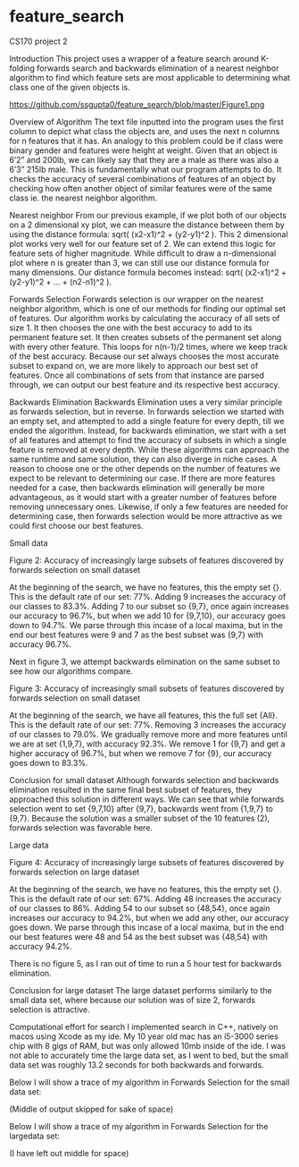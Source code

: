 # feature_search
CS170 project 2


Introduction
This project uses a wrapper of a feature search around K-folding forwards search and backwards elimination of a nearest neighbor algorithm to find which feature sets are most applicable to determining what class one of the given objects is.



https://github.com/ssgupta0/feature_search/blob/master/Figure1.png

Overview of Algorithm
The text file inputted into the program uses the first column to depict what class the objects are, and uses the next n columns for n features that it has. An analogy to this problem could be if class were binary gender and features were height at weight. Given that an object is 6’2” and 200lb, we can likely say that they are a male as there was also a 6’3” 215lb male. This is fundamentally what our program attempts to do. It checks the accuracy of several combinations of features of an object by checking how often another object of similar features were of the same class ie. the nearest neighbor algorithm.

Nearest neighbor
From our previous example, if we plot both of our objects on a 2 dimensional xy plot, we can measure the distance between them by using the distance formula: sqrt( (x2-x1)^2 + (y2-y1)^2 ).
This 2 dimensional plot works very well for our feature set of 2. We can extend this logic for feature sets of higher magnitude. While difficult to draw a n-dimensional plot where n is greater than 3, we can still use our distance formula for many dimensions. Our distance formula becomes instead: sqrt( (x2-x1)^2 + (y2-y1)^2 + … + (n2-n1)^2 ).

Forwards Selection
Forwards selection is our wrapper on the nearest neighbor algorithm, which is one of our methods for finding our optimal set of features. Our algorithm works by calculating the accuracy of all sets of size 1. It then chooses the one with the best accuracy to add to its permanent feature set. It then creates subsets of the permanent set along with every other feature. This loops for n(n-1)/2 times, where we keep track of the best accuracy. Because our set always chooses the most accurate subset to expand on, we are more likely to approach our best set of features. Once all combinations of sets from that instance are parsed through, we can output our best feature and its respective best accuracy. 

Backwards Elimination
Backwards Elimination uses a very similar principle as forwards selection, but in reverse. In forwards selection we started with an empty set, and attempted to add a single feature for every depth, till we ended the algorithm. Instead, for backwards elimination, we start with a set of all features and attempt to find the accuracy of subsets in which a single feature is removed at every depth. While these algorithms can approach the same runtime and same solution, they can also diverge in niche cases. A reason to choose one or the other depends on the number of features we expect to be relevant to determining our case. If there are more features needed for a case, then backwards elimination will generally be more advantageous, as it would start with a greater number of features before removing unnecessary ones. Likewise, if only a few features are needed for determining case, then forwards selection would be more attractive as we could first choose our best features.

Small data


Figure 2: Accuracy of increasingly large subsets of features discovered by forwards selection on small dataset


At the beginning of the search, we have no features, this the empty set {}. This is the default rate of our set: 77%. Adding 9 increases the accuracy of our classes to 83.3%. Adding 7 to our subset so {9,7}, once again increases our accuracy to 96.7%, but when we add 10 for {9,7,10}, our accuracy goes down to 94.7%. We parse through this incase of a local maxima, but in the end our best features were 9 and 7 as the best subset was {9,7} with accuracy 96.7%.




Next in figure 3, we attempt backwards elimination on the same subset to see how our algorithms compare.

Figure 3: Accuracy of increasingly small subsets of features discovered by forwards selection on small dataset


At the beginning of the search, we have all features, this the full set {All}. This is the default rate of our set: 77%. Removing 3 increases the accuracy of our classes to 79.0%. We gradually remove more and more features until we are at set {1,9,7}, with accuracy 92.3%. We remove 1 for {9,7} and get a higher accuracy of 96.7%, but when we remove 7 for {9}, our accuracy goes down to 83.3%. 

Conclusion for small dataset
Although forwards selection and backwards elimination resulted in the same final best subset of features, they approached this solution in different ways. We can see that while forwards selection went to set {9,7,10} after {9,7}, backwards went from {1,9,7} to {9,7}. Because the solution was a smaller subset of the 10 features (2), forwards selection was favorable here.

Large data


Figure 4: Accuracy of increasingly large subsets of features discovered by forwards selection on large dataset


At the beginning of the search, we have no features, this the empty set {}. This is the default rate of our set: 67%. Adding 48 increases the accuracy of our classes to 86%. Adding 54 to our subset so {48,54}, once again increases our accuracy to 94.2%, but when we add any other, our accuracy goes down. We parse through this incase of a local maxima, but in the end our best features were 48 and 54 as the best subset was {48,54} with accuracy 94.2%.




There is no figure 5, as I ran out of time to run a 5 hour test for backwards elimination.

Conclusion for large dataset
The large dataset performs similarly to the small data set, where because our solution was of size 2, forwards selection is attractive. 


Computational effort for search
I implemented search in C++, natively on macos using Xcode as my ide. My 10 year old mac has an i5-3000 series chip with 8 gigs of RAM, but was only allowed 10mb inside of the ide. I was not able to accurately time the large data set, as I went to bed, but the small data set was roughly 13.2 seconds for both backwards and forwards.






















Below I will show a trace of my algorithm in Forwards Selection for the small data set:

 
(Middle of output skipped for sake of space)
 







Below I will show a trace of my algorithm in Forwards Selection for the largedata set:


(I have left out middle for space)


